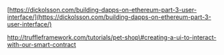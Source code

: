 [https://dickolsson.com/building-dapps-on-ethereum-part-3-user-interface/](https://dickolsson.com/building-dapps-on-ethereum-part-3-user-interface/)



http://truffleframework.com/tutorials/pet-shop\#creating-a-ui-to-interact-with-our-smart-contract

